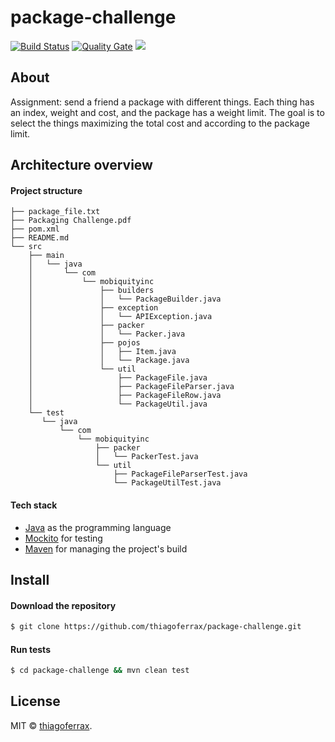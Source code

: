 # package-challenge
> 

[![Build Status](https://travis-ci.org/thiagoferrax/package-challenge.svg?branch=master)](https://travis-ci.org/thiagoferrax/package-challenge)
[![Quality Gate](https://sonarcloud.io/api/project_badges/measure?project=com.mobiquityinc%3Apackage-challenge&metric=alert_status)](https://sonarcloud.io/dashboard?id=com.mobiquityinc%3Apackage-challenge)
<a href="https://opensource.org/licenses/MIT"><img src="https://img.shields.io/badge/License-MIT-blue.svg"></a>

## About

Assignment: send a friend a package with different things. Each thing has an index, weight and cost, and the package has a weight limit. The goal is to select the things maximizing the total cost and according to the package limit.

## Architecture overview

#### Project structure
```
├── package_file.txt
├── Packaging Challenge.pdf
├── pom.xml
├── README.md
└── src
    ├── main
    │   └── java
    │       └── com
    │           └── mobiquityinc
    │               ├── builders
    │               │   └── PackageBuilder.java
    │               ├── exception
    │               │   └── APIException.java
    │               ├── packer
    │               │   └── Packer.java
    │               ├── pojos
    │               │   ├── Item.java
    │               │   └── Package.java
    │               └── util
    │                   ├── PackageFile.java
    │                   ├── PackageFileParser.java
    │                   ├── PackageFileRow.java
    │                   └── PackageUtil.java
    └── test
       └── java
           └── com
               └── mobiquityinc
                   ├── packer
                   │   └── PackerTest.java
                   └── util
                       ├── PackageFileParserTest.java
                       └── PackageUtilTest.java

```

#### Tech stack
* [Java](https://www.java.com/) as the programming language
* [Mockito](https://site.mockito.org/) for testing
* [Maven](https://maven.apache.org/) for managing the project's build

## Install
#### Download the repository
```sh
$ git clone https://github.com/thiagoferrax/package-challenge.git
```
#### Run tests
```sh
$ cd package-challenge && mvn clean test
```

## License

MIT © [thiagoferrax](https://github.com/thiagoferrax).

